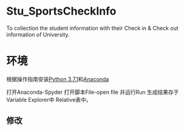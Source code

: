 # Stu_SportsCheckInfo
To collection the student information with their Check in &amp; Check out information of University.

# 环境
根据操作指南安装[Python 3.7.1](https://www.python.org/downloads/release/python-372/)和[Anaconda](https://medium.com/fishtung/python-anaconda-%E7%92%B0%E5%A2%83%E5%AE%89%E8%A3%9D%E6%95%99%E5%AD%B8-86bd13f8399d)

打开Anaconda-Spyder
打开脚本File-open file 并运行Run
生成结果存于Variable Explorer中 Relative表中。

## 修改

